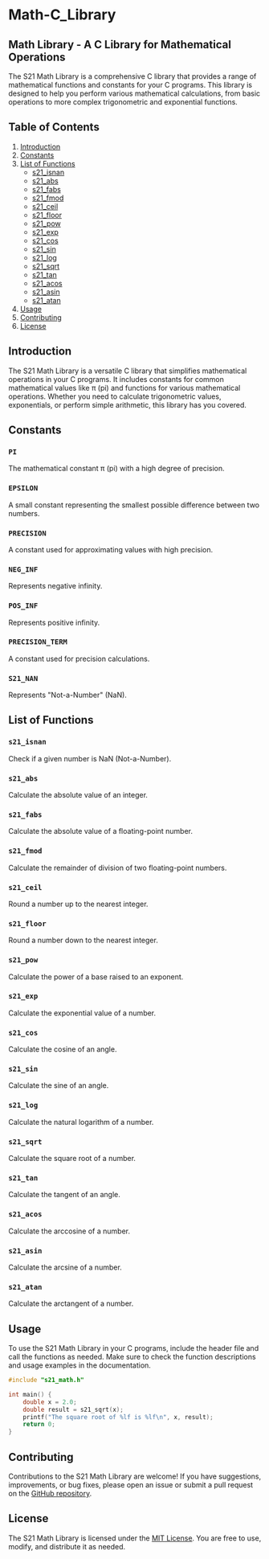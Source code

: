 # Math-C_Library

## Math Library - A C Library for Mathematical Operations

The S21 Math Library is a comprehensive C library that provides a range of mathematical functions and constants for your C programs. This library is designed to help you perform various mathematical calculations, from basic operations to more complex trigonometric and exponential functions.

## Table of Contents

1. [Introduction](#introduction)
2. [Constants](#constants)
3. [List of Functions](#list-of-functions)
   - [s21_isnan](#s21_isnan)
   - [s21_abs](#s21_abs)
   - [s21_fabs](#s21_fabs)
   - [s21_fmod](#s21_fmod)
   - [s21_ceil](#s21_ceil)
   - [s21_floor](#s21_floor)
   - [s21_pow](#s21_pow)
   - [s21_exp](#s21_exp)
   - [s21_cos](#s21_cos)
   - [s21_sin](#s21_sin)
   - [s21_log](#s21_log)
   - [s21_sqrt](#s21_sqrt)
   - [s21_tan](#s21_tan)
   - [s21_acos](#s21_acos)
   - [s21_asin](#s21_asin)
   - [s21_atan](#s21_atan)
4. [Usage](#usage)
5. [Contributing](#contributing)
6. [License](#license)

## Introduction

The S21 Math Library is a versatile C library that simplifies mathematical operations in your C programs. It includes constants for common mathematical values like π (pi) and functions for various mathematical operations. Whether you need to calculate trigonometric values, exponentials, or perform simple arithmetic, this library has you covered.

## Constants

### `PI`

The mathematical constant π (pi) with a high degree of precision.

### `EPSILON`

A small constant representing the smallest possible difference between two numbers.

### `PRECISION`

A constant used for approximating values with high precision.

### `NEG_INF`

Represents negative infinity.

### `POS_INF`

Represents positive infinity.

### `PRECISION_TERM`

A constant used for precision calculations.

### `S21_NAN`

Represents "Not-a-Number" (NaN).

## List of Functions

### `s21_isnan`

   Check if a given number is NaN (Not-a-Number).

### `s21_abs`

Calculate the absolute value of an integer.

### `s21_fabs`

Calculate the absolute value of a floating-point number.

### `s21_fmod`

Calculate the remainder of division of two floating-point numbers.

### `s21_ceil`

Round a number up to the nearest integer.

### `s21_floor`

Round a number down to the nearest integer.

### `s21_pow`

Calculate the power of a base raised to an exponent.

### `s21_exp`

Calculate the exponential value of a number.

### `s21_cos`

Calculate the cosine of an angle.

### `s21_sin`

Calculate the sine of an angle.

### `s21_log`

Calculate the natural logarithm of a number.

### `s21_sqrt`

Calculate the square root of a number.

### `s21_tan`

Calculate the tangent of an angle.

### `s21_acos`

Calculate the arccosine of a number.

### `s21_asin`
               
Calculate the arcsine of a number.

### `s21_atan`

Calculate the arctangent of a number.

## Usage

To use the S21 Math Library in your C programs, include the header file and call the functions as needed. Make sure to check the function descriptions and usage examples in the documentation.

```c
#include "s21_math.h"

int main() {
    double x = 2.0;
    double result = s21_sqrt(x);
    printf("The square root of %lf is %lf\n", x, result);
    return 0;
}
```

## Contributing

Contributions to the S21 Math Library are welcome! If you have suggestions, improvements, or bug fixes, please open an issue or submit a pull request on the [GitHub repository](https://github.com/your-repo).

## License

The S21 Math Library is licensed under the [MIT License](LICENSE). You are free to use, modify, and distribute it as needed.
